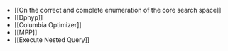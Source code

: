- [[On the correct and complete enumeration of the core search space]]
- [[Dphyp]]
- [[Columbia Optimizer]]
- [[MPP]]
- [[Execute Nested Query]]